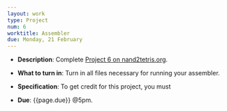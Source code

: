 ```yaml
---
layout: work
type: Project
num: 6
worktitle: Assembler
due: Monday, 21 February
---
```


* **Description**: Complete [Project 6 on
      nand2tetris.org](https://www.nand2tetris.org/project05).

* **What to turn in**: Turn in all files necessary for running your
  assembler.

* **Specification**: To get credit for this project, you must 

* **Due**: {{page.due}} @5pm.
